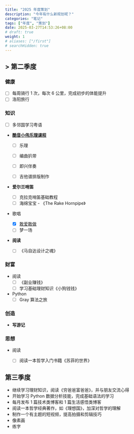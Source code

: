 ```yaml
---
title: "2025 年度策划"
description: "今年有什么新规划呢？"
categories: "笔记"
tags: ["年度", "策划"]
date: 2025-03-27T14:53:26+08:00
# draft: true
weight: 1
# aliases: ["/first"]
# searchHidden: true
---
```


<!-- <div style="width: 100%; background-color: #dddddd;">

  <div class="skills" style="text-align: right; padding-right: 20px; line-height: 40px; color: white; background-color: #2196F3; width: 50%;">50%</div>
</div> -->

## > 第二季度

### 健康

- [ ] 每周骑行 1 次，每次 6 公里，完成初步的体能提升
- [ ] 洛阳旅行

### 知识

- [ ] 多邻国学习粤语
- **[酷音小伟乐理课程](https://wataaaame.github.io/posts/learn/2025/0328_xiaowei/)**
  - [ ] 乐理
  - [ ] 编曲扒带
  - [ ] 即兴伴奏
  - [ ] 吉他谱排版制作


- **爱尔兰哨笛**
  - [ ] 克拉克哨笛基础教程
  - [ ] 海绵宝宝 - 《The Rake Hornpipe》
  
- 歌唱
  - [x] [敢爱敢做](https://wataaaame.github.io/posts/music/2025/0419_sing_%E6%95%A2%E7%88%B1%E6%95%A2%E5%81%9A/)
  - [ ] 梦一场
  
- **阅读**

  - [ ] 《马自达设计之魂》

### 财富

- 阅读
  - [ ] 《副业赚钱》
  - [ ] 学习基础理财知识《小狗钱钱》
- Python
  - [ ] Gray 算法之旅

### 创造

- **写游记**

### 思想

- 阅读
  - [ ] 阅读一本哲学入门书籍《苏菲的世界》



## 第三季度

- 继续学习理财知识，阅读《穷爸爸富爸爸》，并与朋友交流心得
- 开始学习 Python 数据分析技能，完成基础语法的学习
- 每月发布 1 篇技术类博客和 1 篇生活感悟类博客
- 阅读一本哲学经典著作，如《理想国》，加深对哲学的理解
- 制作一个有主题的短视频，提高拍摄和剪辑技巧
- 像素画
- 练字
